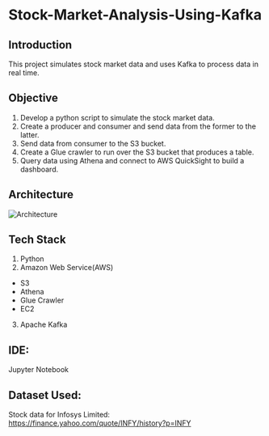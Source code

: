# Stock-Market-Analysis-Using-Kafka
## Introduction
This project simulates stock market data and uses Kafka to process data in real time.

## Objective
1. Develop a python script to simulate the stock market data.  
2. Create a producer and consumer and send data from the former to the latter.  
3. Send data from consumer to the S3 bucket.  
4. Create a Glue crawler to run over the S3 bucket that produces a table.  
5. Query data using Athena and connect to AWS QuickSight to build a dashboard.  

## Architecture
![Architecture](https://github.com/fernandes-cheryl/Stock-Market-Analysis-Using-Kafka/assets/100081376/4a566ac9-d80d-4498-a31b-d3f42621c809)

## Tech Stack
1. Python  
2. Amazon Web Service(AWS)  
  * S3  
  * Athena  
  * Glue Crawler  
  * EC2  
3. Apache Kafka

## IDE:
Jupyter Notebook

## Dataset Used:
Stock data for Infosys Limited:  
https://finance.yahoo.com/quote/INFY/history?p=INFY


